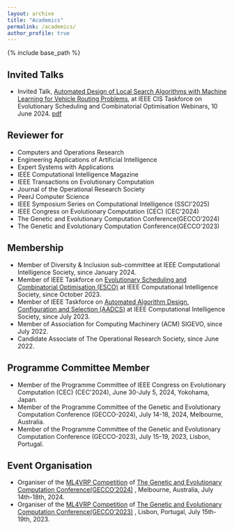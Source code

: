```yaml
---
layout: archive
title: "Academics"
permalink: /academics/
author_profile: true
---
```


{% include base_path %}

Invited Talks
----
- Invited Talk, [Automated Design of Local Search Algorithms with Machine Learning for Vehicle Routing Problems](https://homepages.ecs.vuw.ac.nz/~yimei/ieee-tf-esco/ecso-webinars.html), at IEEE CIS Taskforce on Evolutionary Scheduling and Combinatorial Optimisation Webinars, 10 June 2024. [pdf](../files/ESCO20240610Share.pdf)

Reviewer for
----
- Computers and Operations Research
- Engineering Applications of Artificial Intelligence
- Expert Systems with Applications
- IEEE Computational Intelligence Magazine
- IEEE Transactions on Evolutionary Computation
- Journal of the Operational Research Society
- PeerJ Computer Science
- IEEE Symposium Series on Computational Intelligence (SSCI'2025)
- IEEE Congress on Evolutionary Computation (CEC) (CEC'2024)
- The Genetic and Evolutionary Computation Conference(GECCO’2024)
- The Genetic and Evolutionary Computation Conference(GECCO’2023)

Membership
----
- Member of Diversity & Inclusion sub-committee at IEEE Computational Intelligence Society, since January 2024.
- Member of IEEE Taskforce on [Evolutionary Scheduling and Combinatorial Optimisation (ESCO)](https://homepages.ecs.vuw.ac.nz/~yimei/ieee-tf-esco/) at IEEE Computational Intelligence Society, since October 2023.
- Member of IEEE Taskforce on [Automated Algorithm Design, Configuration and Selection (AADCS)](https://sites.google.com/view/ieeeaadcs) at IEEE Computational Intelligence Society, since July 2023.
- Member of Association for Computing Machinery (ACM) SIGEVO, since July 2022.
- Candidate Associate of The Operational Research Society, since June 2022.

Programme Committee Member
----
- Member of the Programme Committee of IEEE Congress on Evolutionary Computation (CEC) (CEC'2024), June 30-July 5, 2024, Yokohama, Japan.
- Member of the Programme Committee of the Genetic and Evolutionary Computation Conference (GECCO-2024), July 14-18, 2024, Melbourne, Australia. 
- Member of the Programme Committee of the Genetic and Evolutionary Computation Conference (GECCO-2023), July 15-19, 2023, Lisbon, Portugal.

Event Organisation
----
- Organiser of the [ML4VRP Competition](https://sites.google.com/view/ml4vrp?pli=1) of [The Genetic and Evolutionary Computation Conference(GECCO’2024)](https://gecco-2024.sigevo.org/Competitions) , Melbourne, Australia, July 14th-18th, 2024. 
- Organiser of the [ML4VRP Competition](https://sites.google.com/view/ml4vrp?pli=1) of [The Genetic and Evolutionary Computation Conference(GECCO’2023)](https://gecco-2023.sigevo.org/HomePage) , Lisbon, Portugal, July 15th-19th, 2023.